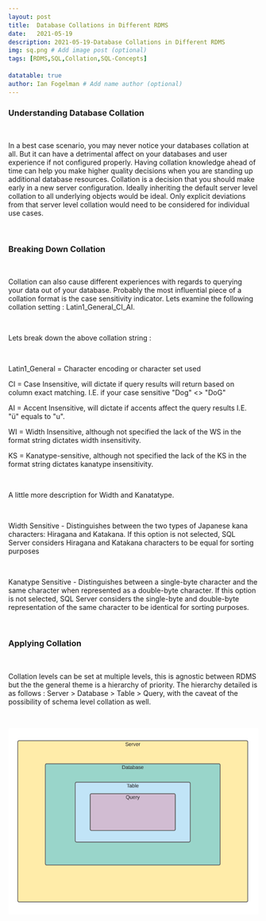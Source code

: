 ```yaml
---
layout: post
title:  Database Collations in Different RDMS
date:   2021-05-19
description: 2021-05-19-Database Collations in Different RDMS
img: sq.png # Add image post (optional)
tags: [RDMS,SQL,Collation,SQL-Concepts]

datatable: true
author: Ian Fogelman # Add name author (optional)
---
```


<meta property="og:title" content="Database Collations in Different RDMS">
<meta property="og:description" content="A blog by Ian Fogelman.">
<meta property="og:image" content="https://repository-images.githubusercontent.com/190807493/a3610e80-bed1-11e9-87ac-2a4f0aa3b2ee">
<meta property="og:url" content="https://repository-images.githubusercontent.com/190807493/a3610e80-bed1-11e9-87ac-2a4f0aa3b2ee">

<h3>Understanding Database Collation</h3>

<br>

In a best case scenario, you may never notice your databases collation at all. But it can have a detrimental affect on your databases and user experience if not configured properly. Having collation knowledge ahead of time can help you make higher quality decisions when you are standing up additional database resources. Collation is a decision that you should make early in a new server configuration. Ideally inheriting the default server level collation to all underlying objects would be ideal. Only explicit deviations from that server level collation would need to be considered for individual use cases.

<br>

<h3>Breaking Down Collation</h3>

<br>

Collation can also cause different experiences with regards to querying your data out of your database. Probably the most influential piece of a collation format is the case sensitivity indicator. Lets examine the following collation setting : Latin1_General_CI_AI.

<br>

Lets break down the above collation string :

<br>

Latin1_General  = Character encoding or character set used

CI = Case Insensitive, will dictate if query results will return based on column exact matching. I.E. if your case sensitive "Dog" <> "DoG"

AI = Accent Insensitive, will dictate if accents affect the query results I.E. "ü" equals to "u".

WI = Width Insensitive, although not specified the lack of the WS in the format string dictates width insensitivity.

KS = Kanatype-sensitive, although not specified the lack of the KS in the format string dictates kanatype insensitivity.



<br>

A little more description for Width and Kanatatype.

<br>

Width Sensitive - Distinguishes between the two types of Japanese kana characters:  Hiragana and Katakana. If this option is not selected, SQL Server considers Hiragana and  Katakana characters to be equal for sorting purposes

<br>

Kanatype Sensitive - Distinguishes between a single-byte character and the same character  when represented as a double-byte character. If this option is not selected, SQL Server considers the single-byte  and double-byte representation of the same character to be identical  for sorting purposes.

<br>

<h3> Applying Collation </h3>

<br>

Collation levels can be set at multiple levels, this is agnostic between RDMS but the the general theme is a hierarchy of priority. The hierarchy detailed is as follows : Server > Database > Table > Query, with the caveat of the possibility of schema level collation as well.

<br>

![Model Results](/assets/images/Collation.png)

<br>

